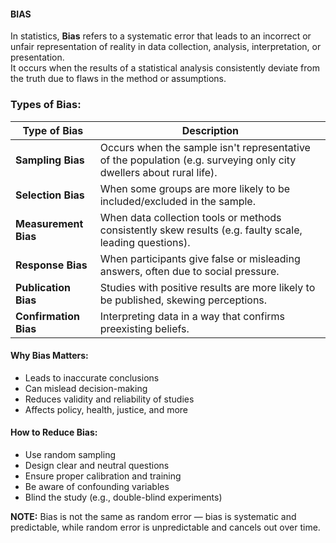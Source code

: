 #### BIAS
In statistics, **Bias** refers to a systematic error that leads to an incorrect or unfair representation of reality in data collection, analysis, interpretation, or presentation.  
It occurs when the results of a statistical analysis consistently deviate from the truth due to flaws in the method or assumptions.

### Types of Bias:
| Type of Bias          | Description                                                                                                         |
| --------------------- | ------------------------------------------------------------------------------------------------------------------- |
| **Sampling Bias**     | Occurs when the sample isn't representative of the population (e.g. surveying only city dwellers about rural life). |
| **Selection Bias**    | When some groups are more likely to be included/excluded in the sample.                                             |
| **Measurement Bias**  | When data collection tools or methods consistently skew results (e.g. faulty scale, leading questions).             |
| **Response Bias**     | When participants give false or misleading answers, often due to social pressure.                                   |
| **Publication Bias**  | Studies with positive results are more likely to be published, skewing perceptions.                                 |
| **Confirmation Bias** | Interpreting data in a way that confirms preexisting beliefs.                                                       |

#### Why Bias Matters:
- Leads to inaccurate conclusions
- Can mislead decision-making
- Reduces validity and reliability of studies
- Affects policy, health, justice, and more

#### How to Reduce Bias:
- Use random sampling
- Design clear and neutral questions
- Ensure proper calibration and training
- Be aware of confounding variables
- Blind the study (e.g., double-blind experiments)

**NOTE:** Bias is not the same as random error — bias is systematic and predictable, while random error is unpredictable and cancels out over time.
